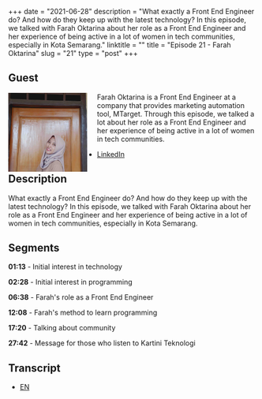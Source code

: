 +++
date = "2021-06-28"
description = "What exactly a Front End Engineer do? And how do they keep up with the latest technology? In this episode, we talked with Farah Oktarina about her role as a Front End Engineer and her experience of being active in a lot of women in tech communities, especially in Kota Semarang."
linktitle = ""
title = "Episode 21 - Farah Oktarina"
slug = "21"
type = "post"
+++

## Guest

<img style="float: left; width: 160px; margin-right: 20px;" src="/img/ep21.jpg">

Farah Oktarina is a Front End Engineer at a company that provides marketing automation tool, MTarget. Through this episode, we talked a lot about her role as a Front End Engineer and her experience of being active in a lot of women in tech communities.

- [LinkedIn](https://www.linkedin.com/in/farah-oktarina/)

## Description

What exactly a Front End Engineer do? And how do they keep up with the latest technology? In this episode, we talked with Farah Oktarina about her role as a Front End Engineer and her experience of being active in a lot of women in tech communities, especially in Kota Semarang.

<div class="audioplayer">
    <audio>
        <source src="https://anchor.fm/s/9cae1b8/podcast/play/26738287/https%3A%2F%2Fd3ctxlq1ktw2nl.cloudfront.net%2Fstaging%2F2021-1-15%2F76b05487-d384-650b-2e21-a350c13c86f2.mp3" rel="preload" as="audio">
    </audio>
</div>

## Segments

**01:13** - Initial interest in technology

**02:28** - Initial interest in programming

**06:38** - Farah's role as a Front End Engineer

**12:08** - Farah's method to learn programming

**17:20** - Talking about community 

**27:42** - Message for those who listen to Kartini Teknologi

## Transcript

- [EN](transcript)
